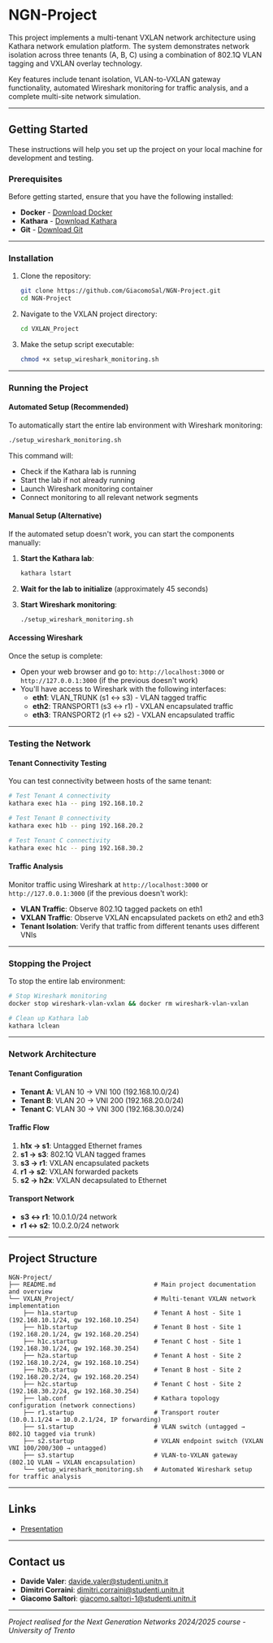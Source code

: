 # NGN-Project

This project implements a multi-tenant VXLAN network architecture using Kathara network emulation platform. The system demonstrates network isolation across three tenants (A, B, C) using a combination of 802.1Q VLAN tagging and VXLAN overlay technology.

Key features include tenant isolation, VLAN-to-VXLAN gateway functionality, automated Wireshark monitoring for traffic analysis, and a complete multi-site network simulation.

---

## Getting Started

These instructions will help you set up the project on your local machine for development and testing.

### Prerequisites

Before getting started, ensure that you have the following installed:

- **Docker** - [Download Docker](https://www.docker.com/get-started)
- **Kathara** - [Download Kathara](https://www.kathara.org/)
- **Git** - [Download Git](https://git-scm.com/)

---

### Installation

1. Clone the repository:
   ```bash
   git clone https://github.com/GiacomoSal/NGN-Project.git
   cd NGN-Project
   ```

2. Navigate to the VXLAN project directory:
   ```bash
   cd VXLAN_Project
   ```

3. Make the setup script executable:
   ```bash
   chmod +x setup_wireshark_monitoring.sh
   ```

---

### Running the Project

#### Automated Setup (Recommended)

To automatically start the entire lab environment with Wireshark monitoring:

```bash
./setup_wireshark_monitoring.sh
```

This command will:
- Check if the Kathara lab is running
- Start the lab if not already running
- Launch Wireshark monitoring container
- Connect monitoring to all relevant network segments

#### Manual Setup (Alternative)

If the automated setup doesn't work, you can start the components manually:

1. **Start the Kathara lab**:
   ```bash
   kathara lstart
   ```

2. **Wait for the lab to initialize** (approximately 45 seconds)

3. **Start Wireshark monitoring**:
   ```bash
   ./setup_wireshark_monitoring.sh
   ```

#### Accessing Wireshark

Once the setup is complete:
- Open your web browser and go to: `http://localhost:3000` or `http://127.0.0.1:3000` (if the previous doesn't work)
- You'll have access to Wireshark with the following interfaces:
  - **eth1**: VLAN_TRUNK (s1 ↔ s3) - VLAN tagged traffic
  - **eth2**: TRANSPORT1 (s3 ↔ r1) - VXLAN encapsulated traffic
  - **eth3**: TRANSPORT2 (r1 ↔ s2) - VXLAN encapsulated traffic

---

### Testing the Network

#### Tenant Connectivity Testing

You can test connectivity between hosts of the same tenant:

```bash
# Test Tenant A connectivity
kathara exec h1a -- ping 192.168.10.2

# Test Tenant B connectivity
kathara exec h1b -- ping 192.168.20.2

# Test Tenant C connectivity
kathara exec h1c -- ping 192.168.30.2
```

#### Traffic Analysis

Monitor traffic using Wireshark at `http://localhost:3000` or `http://127.0.0.1:3000` (if the previous doesn't work):
- **VLAN Traffic**: Observe 802.1Q tagged packets on eth1
- **VXLAN Traffic**: Observe VXLAN encapsulated packets on eth2 and eth3
- **Tenant Isolation**: Verify that traffic from different tenants uses different VNIs

---

### Stopping the Project

To stop the entire lab environment:

```bash
# Stop Wireshark monitoring
docker stop wireshark-vlan-vxlan && docker rm wireshark-vlan-vxlan

# Clean up Kathara lab
kathara lclean
```

---

### Network Architecture

#### Tenant Configuration
- **Tenant A**: VLAN 10 → VNI 100 (192.168.10.0/24)
- **Tenant B**: VLAN 20 → VNI 200 (192.168.20.0/24)
- **Tenant C**: VLAN 30 → VNI 300 (192.168.30.0/24)

#### Traffic Flow
1. **h1x → s1**: Untagged Ethernet frames
2. **s1 → s3**: 802.1Q VLAN tagged frames
3. **s3 → r1**: VXLAN encapsulated packets
4. **r1 → s2**: VXLAN forwarded packets
5. **s2 → h2x**: VXLAN decapsulated to Ethernet

#### Transport Network
- **s3 ↔ r1**: 10.0.1.0/24 network
- **r1 ↔ s2**: 10.0.2.0/24 network

---

## Project Structure

```
NGN-Project/
├── README.md                           # Main project documentation and overview
└── VXLAN_Project/                      # Multi-tenant VXLAN network implementation
    ├── h1a.startup                     # Tenant A host - Site 1 (192.168.10.1/24, gw 192.168.10.254)
    ├── h1b.startup                     # Tenant B host - Site 1 (192.168.20.1/24, gw 192.168.20.254)
    ├── h1c.startup                     # Tenant C host - Site 1 (192.168.30.1/24, gw 192.168.30.254)
    ├── h2a.startup                     # Tenant A host - Site 2 (192.168.10.2/24, gw 192.168.10.254)
    ├── h2b.startup                     # Tenant B host - Site 2 (192.168.20.2/24, gw 192.168.20.254)
    ├── h2c.startup                     # Tenant C host - Site 2 (192.168.30.2/24, gw 192.168.30.254)
    ├── lab.conf                        # Kathara topology configuration (network connections)
    ├── r1.startup                      # Transport router (10.0.1.1/24 ↔ 10.0.2.1/24, IP forwarding)
    ├── s1.startup                      # VLAN switch (untagged → 802.1Q tagged via trunk)
    ├── s2.startup                      # VXLAN endpoint switch (VXLAN VNI 100/200/300 → untagged)
    ├── s3.startup                      # VLAN-to-VXLAN gateway (802.1Q VLAN → VXLAN encapsulation)
    └── setup_wireshark_monitoring.sh   # Automated Wireshark setup for traffic analysis
```

---

## Links
- [Presentation](https://www.canva.com/design/DAGtbDNKwfc/qG4-lfayj3eO-yd_VpKCNA/view?utm_content=DAGtbDNKwfc&utm_campaign=designshare&utm_medium=link2&utm_source=uniquelinks&utlId=h88998bebe9)

---

## Contact us

- **Davide Valer**: [davide.valer@studenti.unitn.it](mailto:davide.valer@studenti.unitn.it)
- **Dimitri Corraini**: [dimitri.corraini@studenti.unitn.it](mailto:dimitri.corraini@studenti.unitn.it)
- **Giacomo Saltori**: [giacomo.saltori-1@studenti.unitn.it](mailto:giacomo.saltori-1@studenti.unitn.it)

---

_Project realised for the Next Generation Networks 2024/2025 course - University of Trento_
